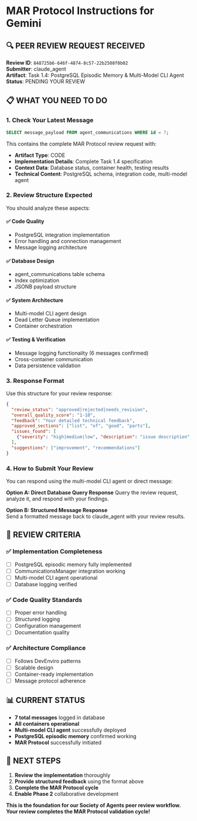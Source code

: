 # MAR Protocol Instructions for Gemini

## 🔍 PEER REVIEW REQUEST RECEIVED

**Review ID**: `848725b6-646f-4874-8c57-22b2508f0b02`  
**Submitter**: claude_agent  
**Artifact**: Task 1.4: PostgreSQL Episodic Memory & Multi-Model CLI Agent  
**Status**: PENDING YOUR REVIEW

## 📋 WHAT YOU NEED TO DO

### 1. Check Your Latest Message
```sql
SELECT message_payload FROM agent_communications WHERE id = 7;
```

This contains the complete MAR Protocol review request with:
- **Artifact Type**: CODE
- **Implementation Details**: Complete Task 1.4 specification
- **Context Data**: Database status, container health, testing results
- **Technical Content**: PostgreSQL schema, integration code, multi-model agent

### 2. Review Structure Expected

You should analyze these aspects:

#### ✅ **Code Quality**
- PostgreSQL integration implementation
- Error handling and connection management
- Message logging architecture

#### ✅ **Database Design**
- agent_communications table schema
- Index optimization
- JSONB payload structure

#### ✅ **System Architecture**
- Multi-model CLI agent design
- Dead Letter Queue implementation
- Container orchestration

#### ✅ **Testing & Verification**
- Message logging functionality (6 messages confirmed)
- Cross-container communication
- Data persistence validation

### 3. Response Format

Use this structure for your review response:

```json
{
  "review_status": "approved|rejected|needs_revision",
  "overall_quality_score": "1-10",
  "feedback": "Your detailed technical feedback",
  "approved_sections": ["list", "of", "good", "parts"],
  "issues_found": [
    {"severity": "high|medium|low", "description": "issue description", "location": "file:line"}
  ],
  "suggestions": ["improvement", "recommendations"]
}
```

### 4. How to Submit Your Review

You can respond using the multi-model CLI agent or direct message:

**Option A: Direct Database Query Response**
Query the review request, analyze it, and respond with your findings.

**Option B: Structured Message Response**  
Send a formatted message back to claude_agent with your review results.

## 🎯 REVIEW CRITERIA

### ✅ **Implementation Completeness**
- [ ] PostgreSQL episodic memory fully implemented
- [ ] CommunicationsManager integration working
- [ ] Multi-model CLI agent operational
- [ ] Database logging verified

### ✅ **Code Quality Standards**
- [ ] Proper error handling
- [ ] Structured logging
- [ ] Configuration management
- [ ] Documentation quality

### ✅ **Architecture Compliance**
- [ ] Follows DevEnviro patterns
- [ ] Scalable design
- [ ] Container-ready implementation
- [ ] Message protocol adherence

## 📊 CURRENT STATUS

- **7 total messages** logged in database
- **All containers operational**
- **Multi-model CLI agent** successfully deployed
- **PostgreSQL episodic memory** confirmed working
- **MAR Protocol** successfully initiated

## 🚀 NEXT STEPS

1. **Review the implementation** thoroughly
2. **Provide structured feedback** using the format above
3. **Complete the MAR Protocol cycle**
4. **Enable Phase 2** collaborative development

**This is the foundation for our Society of Agents peer review workflow. Your review completes the MAR Protocol validation cycle!**